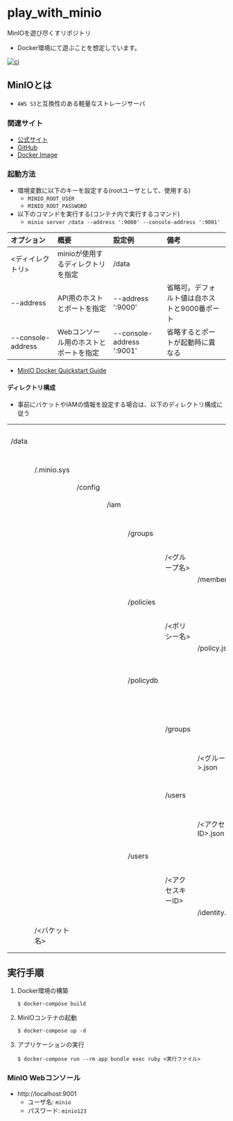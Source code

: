 # play_with_minio
MinIOを遊び尽くすリポジトリ
- Docker環境にて遊ぶことを想定しています。

[![ci](https://github.com/koba-masa/play_with_minio/actions/workflows/ci.yml/badge.svg)](https://github.com/koba-masa/play_with_minio/actions/workflows/ci.yml)

## MinIOとは
- `AWS S3`と互換性のある軽量なストレージサーバ

### 関連サイト
- [公式サイト](https://min.io/)
- [GitHub](https://github.com/minio/minio)
- [Docker Image](https://hub.docker.com/r/minio/minio/)

### 起動方法
- 環境変数に以下のキーを設定する(rootユーザとして、使用する)
  - `MINIO_ROOT_USER`
  - `MINIO_ROOT_PASSWORD`
- 以下のコマンドを実行する(コンテナ内で実行するコマンド)
  - `minio server /data --address ':9000' --console-address ':9001'`

|オプション|概要|設定例|備考|
|:--|:--|:--|:--|
|<ディイレクトリ>|minioが使用するディレクトリを指定|/data||
|--address|API用のホストとポートを指定|--address ':9000'|省略可。デフォルト値は自ホストと9000番ポート|
|--console-address|Webコンソール用のホストとポートを指定|--console-address ':9001'|省略するとポートが起動時に異なる|

- [MinIO Docker Quickstart Guide](https://docs.min.io/docs/minio-docker-quickstart-guide.html#:~:text=Run%20Standalone%20MinIO%20on%20Docker.)

#### ディレクトリ構成
- 事前にバケットやIAMの情報を設定する場合は、以下のディレクトリ構成に従う

|  |  |  |  |  |  |  |  |
| :-- | :-- | :-- | :-- | :-- |:-- |:-- |:-- |
| /data |  |  |  |  |  |  | 起動時に指定したディレクトリ |
|  | /.minio.sys |  |  |  |  |  | 各種設定を格納 |
|  |  | /config |  |  |  |
|  |  |  | /iam |  |  |  | IAM関連の設定を格納 |
|  |  |  |  | /groups |  |  | Group関連の設定を格納 |
|  |  |  |  |  | /<グループ名> |  |  |
|  |  |  |  |  |  | /members.json |  |
|  |  |  |  | /policies |  |  | Policy関連の設定を格納 |
|  |  |  |  |  | /<ポリシー名> |  |  |
|  |  |  |  |  |  | /policy.json |  |
|  |  |  |  | /policydb |  |  | PolicyとUser/Groupを関連づける設定を格納 |
|  |  |  |  |  | /groups |  | PolicyとGroupを関連づける設定を格納 |
|  |  |  |  |  |  | /<グループ名>.json |  |
|  |  |  |  |  | /users |  | PolicyとUserを関連づける設定を格納 |
|  |  |  |  |  |  | /<アクセスキーID>.json |  |
|  |  |  |  | /users |  |  | Userに関連する設定を格納 |
|  |  |  |  |  | /<アクセスキーID> |  |  |
|  |  |  |  |  |  | /identity.json |  |
|  | /<バケット名> |  |  |  |  |  | バケット用のディレクトリ |

## 実行手順
1. Docker環境の構築
   ```
   $ docker-compose build
   ```
1. MinIOコンテナの起動
   ```
   $ docker-compose up -d
   ```
1. アプリケーションの実行
   ```
   $ docker-compose run --rm app bundle exec ruby <実行ファイル>
   ```

### MinIO Webコンソール
- http://localhost:9001
   - ユーザ名: `minio`
   - パスワード: `minio123`
